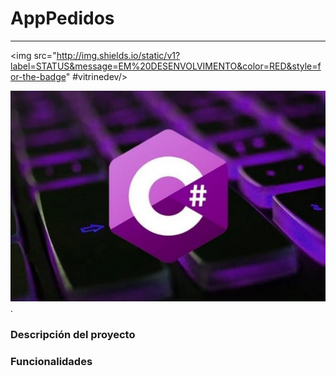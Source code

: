 # AppPedidos
<hr>


   <img src="http://img.shields.io/static/v1?label=STATUS&message=EM%20DESENVOLVIMENTO&color=RED&style=for-the-badge" #vitrinedev/>



![image.net](https://github.com/luisjacobpy/06AppPedidos_POO_C-SHARP/blob/main/CSHARP.jpeg).

### Descripción del proyecto

### Funcionalidades



